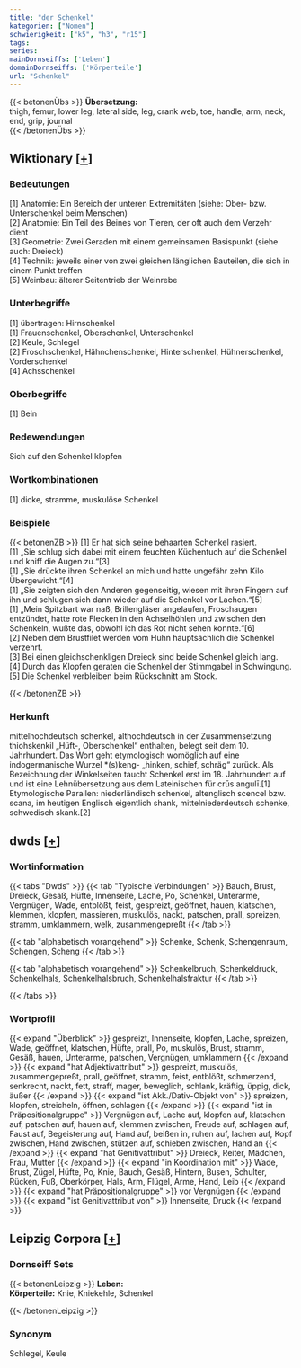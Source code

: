 ```yaml
---
title: "der Schenkel"
kategorien: ["Nomen"]
schwierigkeit: ["k5", "h3", "r15"]
tags:
series:
mainDornseiffs: ['Leben']
domainDornseiffs: ['Körperteile']
url: "Schenkel"
---
```


{{< betonenÜbs >}}
**Übersetzung:**  
thigh, femur, lower leg, lateral side, leg, crank web, toe, handle, arm, neck, end, grip, journal  
{{< /betonenÜbs >}}

## Wiktionary [[+](https://de.wiktionary.org/wiki/Schenkel)]

### Bedeutungen
[1] Anatomie: Ein Bereich der unteren Extremitäten (siehe: Ober- bzw. Unterschenkel beim Menschen)  
[2] Anatomie: Ein Teil des Beines von Tieren, der oft auch dem Verzehr dient  
[3] Geometrie: Zwei Geraden mit einem gemeinsamen Basispunkt (siehe auch: Dreieck)  
[4] Technik: jeweils einer von zwei gleichen länglichen Bauteilen, die sich in einem Punkt treffen  
[5] Weinbau: älterer Seitentrieb der Weinrebe  

### Unterbegriffe
[1] übertragen: Hirnschenkel  
[1] Frauenschenkel, Oberschenkel, Unterschenkel  
[2] Keule, Schlegel  
[2] Froschschenkel, Hähnchenschenkel, Hinterschenkel, Hühnerschenkel, Vorderschenkel  
[4] Achsschenkel  

### Oberbegriffe
[1] Bein  

### Redewendungen
Sich auf den Schenkel klopfen  

### Wortkombinationen
[1] dicke, stramme, muskulöse Schenkel  

### Beispiele
{{< betonenZB >}}
[1] Er hat sich seine behaarten Schenkel rasiert.  
[1] „Sie schlug sich dabei mit einem feuchten Küchentuch auf die Schenkel und kniff die Augen zu.“[3]  
[1] „Sie drückte ihren Schenkel an mich und hatte ungefähr zehn Kilo Übergewicht.“[4]  
[1] „Sie zeigten sich den Anderen gegenseitig, wiesen mit ihren Fingern auf ihn und schlugen sich dann wieder auf die Schenkel vor Lachen.“[5]  
[1] „Mein Spitzbart war naß, Brillengläser angelaufen, Froschaugen entzündet, hatte rote Flecken in den Achselhöhlen und zwischen den Schenkeln, wußte das, obwohl ich das Rot nicht sehen konnte.“[6]  
[2] Neben dem Brustfilet werden vom Huhn hauptsächlich die Schenkel verzehrt.  
[3] Bei einen gleichschenkligen Dreieck sind beide Schenkel gleich lang.  
[4] Durch das Klopfen geraten die Schenkel der Stimmgabel in Schwingung.  
[5] Die Schenkel verbleiben beim Rückschnitt am Stock.  

{{< /betonenZB >}}
### Herkunft
mittelhochdeutsch schenkel, althochdeutsch in der Zusammensetzung thiohskenkil „Hüft-, Oberschenkel“ enthalten, belegt seit dem 10. Jahrhundert. Das Wort geht etymologisch womöglich auf eine indogermanische Wurzel *(s)keng- „hinken, schief, schräg“ zurück. Als Bezeichnung der Winkelseiten taucht Schenkel erst im 18. Jahrhundert auf und ist eine Lehnübersetzung aus dem Lateinischen für crūs angulī.[1]  
Etymologische Parallen: niederländisch schenkel, altenglisch scencel bzw. scana, im heutigen Englisch eigentlich shank, mittelniederdeutsch schenke, schwedisch skank.[2]  



## dwds [[+](https://www.dwds.de/wb/Schenkel)]

### Wortinformation
{{< tabs "Dwds" >}}
{{< tab "Typische Verbindungen" >}}
Bauch, Brust, Dreieck, Gesäß, Hüfte, Innenseite, Lache, Po, Schenkel, Unterarme, Vergnügen, Wade, entblößt, feist, gespreizt, geöffnet, hauen, klatschen, klemmen, klopfen, massieren, muskulös, nackt, patschen, prall, spreizen, stramm, umklammern, welk, zusammengepreßt
{{< /tab >}}

{{< tab "alphabetisch vorangehend" >}}
Schenke, Schenk, Schengenraum, Schengen, Scheng
{{< /tab >}}

{{< tab "alphabetisch vorangehend" >}}
Schenkelbruch, Schenkeldruck, Schenkelhals, Schenkelhalsbruch, Schenkelhalsfraktur
{{< /tab >}}

{{< /tabs >}}

### Wortprofil
{{< expand "Überblick" >}} gespreizt, Innenseite, klopfen, Lache, spreizen, Wade, geöffnet, klatschen, Hüfte, prall, Po, muskulös, Brust, stramm, Gesäß, hauen, Unterarme, patschen, Vergnügen, umklammern {{< /expand >}}
{{< expand "hat Adjektivattribut" >}} gespreizt, muskulös, zusammengepreßt, prall, geöffnet, stramm, feist, entblößt, schmerzend, senkrecht, nackt, fett, straff, mager, beweglich, schlank, kräftig, üppig, dick, äußer {{< /expand >}}
{{< expand "ist Akk./Dativ-Objekt von" >}} spreizen, klopfen, streicheln, öffnen, schlagen {{< /expand >}}
{{< expand "ist in Präpositionalgruppe" >}} Vergnügen auf, Lache auf, klopfen auf, klatschen auf, patschen auf, hauen auf, klemmen zwischen, Freude auf, schlagen auf, Faust auf, Begeisterung auf, Hand auf, beißen in, ruhen auf, lachen auf, Kopf zwischen, Hand zwischen, stützen auf, schieben zwischen, Hand an {{< /expand >}}
{{< expand "hat Genitivattribut" >}} Dreieck, Reiter, Mädchen, Frau, Mutter {{< /expand >}}
{{< expand "in Koordination mit" >}} Wade, Brust, Zügel, Hüfte, Po, Knie, Bauch, Gesäß, Hintern, Busen, Schulter, Rücken, Fuß, Oberkörper, Hals, Arm, Flügel, Arme, Hand, Leib {{< /expand >}}
{{< expand "hat Präpositionalgruppe" >}} vor Vergnügen {{< /expand >}}
{{< expand "ist Genitivattribut von" >}} Innenseite, Druck {{< /expand >}}

## Leipzig Corpora [[+](https://corpora.uni-leipzig.de/en/res?word=Schenkel&corpusId=deu_newscrawl-public_2018)]

### Dornseiff Sets
{{< betonenLeipzig >}}
**Leben:**  
**Körperteile:** Knie, Kniekehle, Schenkel  

{{< /betonenLeipzig >}}

### Synonym
Schlegel, Keule

